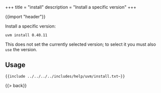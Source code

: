 +++
title = "install"
description = "Install a specific version"
+++

{{import "header"}}

Install a specific version:

```text
uvm install 0.40.11
```

This does not set the currently selected version; to select it you must also `use` the version.

## Usage

```text
{{include ../../../../includes/help/uvm/install.txt~}}
```

{{> back}}
